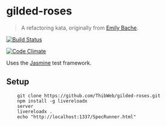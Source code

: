 gilded-roses
============

> A refactoring kata, originally from [Emily Bache](https://github.com/emilybache/Refactoring-Katas).

[![Build Status](https://travis-ci.org/ThibWeb/gilded-roses.png?branch=master)](https://travis-ci.org/ThibWeb/gilded-roses)

[![Code Climate](https://codeclimate.com/github/ThibWeb/gilded-roses.png)](https://codeclimate.com/github/ThibWeb/gilded-roses)

Uses the [Jasmine](http://pivotal.github.io/jasmine/) test framework.

## Setup
 
```
    git clone https://github.com/ThibWeb/gilded-roses.git
    npm install -g livereloadx
    server
    livereloadx .
    echo "http://localhost:1337/SpecRunner.html"
```

